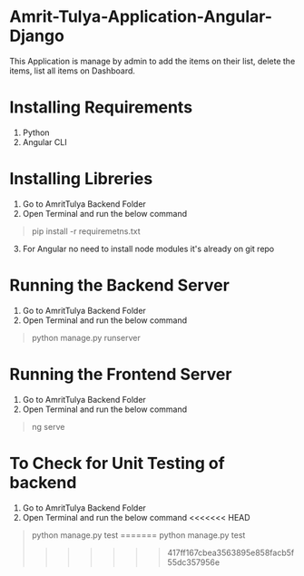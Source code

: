 # Amrit-Tulya-Application-Angular-Django
This Application is manage by admin to add the items on their list, delete the items, list all items on Dashboard.

# Installing Requirements
1) Python
2) Angular CLI

# Installing Libreries
1) Go to AmritTulya Backend Folder 
2) Open Terminal and run the below command
> pip install -r requiremetns.txt
3) For Angular no need to install node modules it's already on git repo


# Running the Backend Server
1) Go to AmritTulya Backend Folder 
2) Open Terminal and run the below command
> python manage.py runserver


# Running the Frontend Server
1) Go to AmritTulya Backend Folder 
2) Open Terminal and run the below command
>ng serve


# To Check for Unit Testing of backend
1) Go to AmritTulya Backend Folder 
2) Open Terminal and run the below command
<<<<<<< HEAD
> python manage.py test
=======
> python manage.py test
>>>>>>> 417ff167cbea3563895e858facb5f55dc357956e
